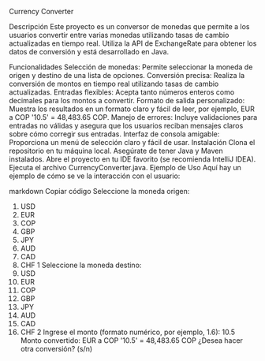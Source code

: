 Currency Converter

Descripción
Este proyecto es un conversor de monedas que permite a los usuarios convertir entre varias monedas utilizando tasas de cambio actualizadas en tiempo real. Utiliza la API de ExchangeRate para obtener los datos de conversión y está desarrollado en Java.

Funcionalidades
Selección de monedas: Permite seleccionar la moneda de origen y destino de una lista de opciones.
Conversión precisa: Realiza la conversión de montos en tiempo real utilizando tasas de cambio actualizadas.
Entradas flexibles: Acepta tanto números enteros como decimales para los montos a convertir.
Formato de salida personalizado: Muestra los resultados en un formato claro y fácil de leer, por ejemplo, EUR a COP '10.5' = 48,483.65 COP.
Manejo de errores: Incluye validaciones para entradas no válidas y asegura que los usuarios reciban mensajes claros sobre cómo corregir sus entradas.
Interfaz de consola amigable: Proporciona un menú de selección claro y fácil de usar.
Instalación
Clona el repositorio en tu máquina local.
Asegúrate de tener Java y Maven instalados.
Abre el proyecto en tu IDE favorito (se recomienda IntelliJ IDEA).
Ejecuta el archivo CurrencyConverter.java.
Ejemplo de Uso
Aquí hay un ejemplo de cómo se ve la interacción con el usuario:

markdown
Copiar código
Seleccione la moneda origen:
1. USD
2. EUR
3. COP
4. GBP
5. JPY
6. AUD
7. CAD
8. CHF
1
Seleccione la moneda destino:
1. USD
2. EUR
3. COP
4. GBP
5. JPY
6. AUD
7. CAD
8. CHF
2
Ingrese el monto (formato numérico, por ejemplo, 1.6): 
10.5
Monto convertido: EUR a COP '10.5' = 48,483.65 COP
¿Desea hacer otra conversión? (s/n)


